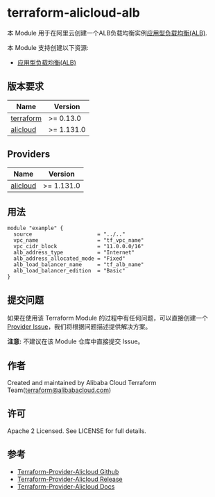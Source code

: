 terraform-alicloud-alb
=====================================================================

本 Module 用于在阿里云创建一个ALB负载均衡实例[应用型负载均衡(ALB)](https://help.aliyun.com/document_detail/250240.html). 

本 Module 支持创建以下资源:

* [应用型负载均衡(ALB)](https://registry.terraform.io/providers/aliyun/alicloud/latest/docs/resources/alb_load_balancer)

## 版本要求

| Name | Version |
|------|---------|
| <a name="requirement_terraform"></a> [terraform](#requirement\_terraform) | >= 0.13.0 |
| <a name="requirement_alicloud"></a> [alicloud](#requirement\_alicloud) | >= 1.131.0 |

## Providers

| Name | Version |
|------|---------|
| <a name="provider_alicloud"></a> [alicloud](#provider\_alicloud) | >= 1.131.0 |

## 用法

```hcl
module "example" {
  source                     = "../.."
  vpc_name                   = "tf_vpc_name"
  vpc_cidr_block             = "11.0.0.0/16"
  alb_address_type           = "Internet"
  alb_address_allocated_mode = "Fixed"
  alb_load_balancer_name     = "tf_alb_name"
  alb_load_balancer_edition  = "Basic"
}
```

提交问题
------
如果在使用该 Terraform Module 的过程中有任何问题，可以直接创建一个 [Provider Issue](https://github.com/aliyun/terraform-provider-alicloud/issues/new)，我们将根据问题描述提供解决方案。

**注意:** 不建议在该 Module 仓库中直接提交 Issue。

作者
-------
Created and maintained by Alibaba Cloud Terraform Team(terraform@alibabacloud.com)

许可
----
Apache 2 Licensed. See LICENSE for full details.

参考
---------
* [Terraform-Provider-Alicloud Github](https://github.com/aliyun/terraform-provider-alicloud)
* [Terraform-Provider-Alicloud Release](https://releases.hashicorp.com/terraform-provider-alicloud/)
* [Terraform-Provider-Alicloud Docs](https://registry.terraform.io/providers/aliyun/alicloud/latest/docs)